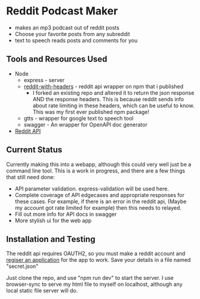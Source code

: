 # Reddit Podcast Maker
- makes an mp3 podcast out of reddit posts
- Choose your favorite posts from any subreddit
- text to speech reads posts and comments for you

## Tools and Resources Used
- Node
    - express - server
    - [reddit-with-headers](https://www.npmjs.com/package/reddit-with-headers) - reddit api wrapper on npm that i published
        - I forked an existing repo and altered it to return the json response AND the response headers. This is because reddit sends info about rate limiting in these headers, which can be useful to know. This was my first ever published npm package!
    - gtts - wrapper for google text to speech tool
    - swagger - An wrapper for OpenAPI doc generator
- [Reddit API](https://www.reddit.com/dev/api/)


## Current Status
Currently making this into a webapp, although this could very well just be a command line tool.
This is a work in progress, and there are a few things that still need done:

- API parameter validation. express-validation will be used here.
- Complete coverage of API edgecases and appropriate responses for these cases. For example, if there is an error in the reddit api, (Maybe my account got rate limited for example) then this needs to relayed.
- Fill out more info for API docs in swagger
- More stylish ui for the web app 

## Installation and Testing
The reddit api requires OAUTH2, so you must make a reddit account and [regiser an application](https://docs.google.com/forms/d/e/1FAIpQLSezNdDNK1-P8mspSbmtC2r86Ee9ZRbC66u929cG2GX0T9UMyw/viewform) for the app to work. Save your details in a file named "secret.json"

Just clone the repo, and use "npm run dev" to start the server.
I use browser-sync to serve my html file to myself on localhost, although any local static file server will do.


